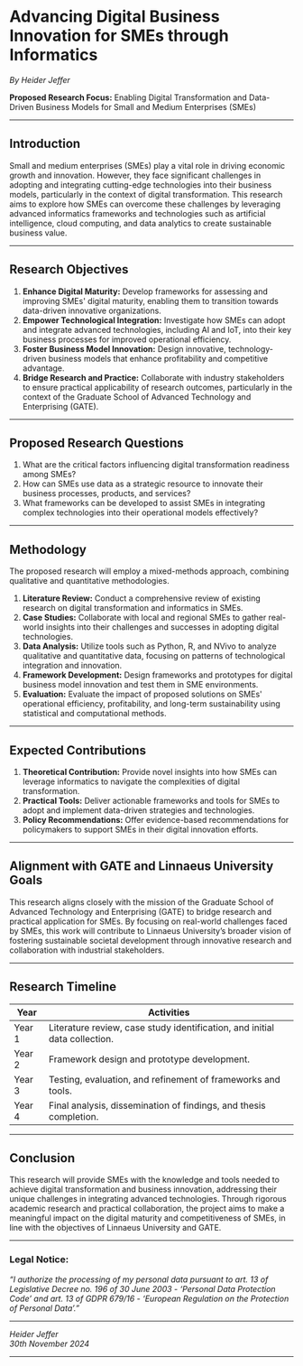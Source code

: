 # Advancing Digital Business Innovation for SMEs through Informatics

*By Heider Jeffer*

**Proposed Research Focus:** Enabling Digital Transformation and Data-Driven Business Models for Small and Medium Enterprises (SMEs)  

---

## Introduction

Small and medium enterprises (SMEs) play a vital role in driving economic growth and innovation. However, they face significant challenges in adopting and integrating cutting-edge technologies into their business models, particularly in the context of digital transformation. This research aims to explore how SMEs can overcome these challenges by leveraging advanced informatics frameworks and technologies such as artificial intelligence, cloud computing, and data analytics to create sustainable business value.  

---

## Research Objectives

1. **Enhance Digital Maturity:** Develop frameworks for assessing and improving SMEs' digital maturity, enabling them to transition towards data-driven innovative organizations.  
2. **Empower Technological Integration:** Investigate how SMEs can adopt and integrate advanced technologies, including AI and IoT, into their key business processes for improved operational efficiency.  
3. **Foster Business Model Innovation:** Design innovative, technology-driven business models that enhance profitability and competitive advantage.  
4. **Bridge Research and Practice:** Collaborate with industry stakeholders to ensure practical applicability of research outcomes, particularly in the context of the Graduate School of Advanced Technology and Enterprising (GATE).  

---

## Proposed Research Questions

1. What are the critical factors influencing digital transformation readiness among SMEs?  
2. How can SMEs use data as a strategic resource to innovate their business processes, products, and services?  
3. What frameworks can be developed to assist SMEs in integrating complex technologies into their operational models effectively?  

---

## Methodology

The proposed research will employ a mixed-methods approach, combining qualitative and quantitative methodologies.  

1. **Literature Review:** Conduct a comprehensive review of existing research on digital transformation and informatics in SMEs.  
2. **Case Studies:** Collaborate with local and regional SMEs to gather real-world insights into their challenges and successes in adopting digital technologies.  
3. **Data Analysis:** Utilize tools such as Python, R, and NVivo to analyze qualitative and quantitative data, focusing on patterns of technological integration and innovation.  
4. **Framework Development:** Design frameworks and prototypes for digital business model innovation and test them in SME environments.  
5. **Evaluation:** Evaluate the impact of proposed solutions on SMEs' operational efficiency, profitability, and long-term sustainability using statistical and computational methods.  

---

## Expected Contributions

1. **Theoretical Contribution:** Provide novel insights into how SMEs can leverage informatics to navigate the complexities of digital transformation.  
2. **Practical Tools:** Deliver actionable frameworks and tools for SMEs to adopt and implement data-driven strategies and technologies.  
3. **Policy Recommendations:** Offer evidence-based recommendations for policymakers to support SMEs in their digital innovation efforts.  

---

## Alignment with GATE and Linnaeus University Goals

This research aligns closely with the mission of the Graduate School of Advanced Technology and Enterprising (GATE) to bridge research and practical application for SMEs. By focusing on real-world challenges faced by SMEs, this work will contribute to Linnaeus University’s broader vision of fostering sustainable societal development through innovative research and collaboration with industrial stakeholders.  

---

## Research Timeline

| **Year** | **Activities** |  
|----------|----------------|  
| Year 1   | Literature review, case study identification, and initial data collection. |  
| Year 2   | Framework design and prototype development. |  
| Year 3   | Testing, evaluation, and refinement of frameworks and tools. |  
| Year 4   | Final analysis, dissemination of findings, and thesis completion. |  

---

## Conclusion

This research will provide SMEs with the knowledge and tools needed to achieve digital transformation and business innovation, addressing their unique challenges in integrating advanced technologies. Through rigorous academic research and practical collaboration, the project aims to make a meaningful impact on the digital maturity and competitiveness of SMEs, in line with the objectives of Linnaeus University and GATE.  

---

### Legal Notice:  
*“I authorize the processing of my personal data pursuant to art. 13 of Legislative Decree no. 196 of 30 June 2003 - ‘Personal Data Protection Code’ and art. 13 of GDPR 679/16 - ‘European Regulation on the Protection of Personal Data’.”*  

---

*Heider Jeffer*  
*30th November 2024*  

--- 

